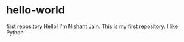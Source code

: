 # hello-world
first repository
Hello! 
I'm Nishant Jain. This is my first repository. I like Python
